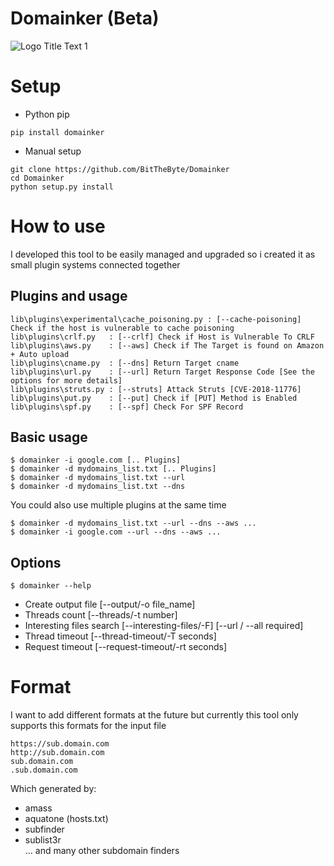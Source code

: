 # Domainker (Beta)
![](https://raw.githubusercontent.com/BitTheByte/Domainker/master/lib/banner.png "Logo Title Text 1")
# Setup
- Python pip
```
pip install domainker
```
- Manual setup 
```
git clone https://github.com/BitTheByte/Domainker
cd Domainker
python setup.py install
```
 
 
# How to use
I developed this tool to be easily managed and upgraded so i created it as small plugin systems connected together

## Plugins and usage
```
lib\plugins\experimental\cache_poisoning.py : [--cache-poisoning] Check if the host is vulnerable to cache poisoning
lib\plugins\crlf.py   : [--crlf] Check if Host is Vulnerable To CRLF
lib\plugins\aws.py    : [--aws] Check if The Target is found on Amazon + Auto upload
lib\plugins\cname.py  : [--dns] Return Target cname
lib\plugins\url.py    : [--url] Return Target Response Code [See the options for more details]
lib\plugins\struts.py : [--struts] Attack Struts [CVE-2018-11776]
lib\plugins\put.py    : [--put] Check if [PUT] Method is Enabled
lib\plugins\spf.py    : [--spf] Check For SPF Record
```

## Basic usage
 ```
 $ domainker -i google.com [.. Plugins]
 $ domainker -d mydomains_list.txt [.. Plugins]
 $ domainker -d mydomains_list.txt --url
 $ domainker -d mydomains_list.txt --dns
 ```
You could also use multiple plugins at the same time
```
$ domainker -d mydomains_list.txt --url --dns --aws ...
$ domainker -i google.com --url --dns --aws ...
```
## Options
```
$ domainker --help
```
- Create output file [--output/-o file_name]
- Threads count [--threads/-t number]
- Interesting files search [--interesting-files/-F] [--url / --all required]
- Thread timeout [--thread-timeout/-T seconds]
- Request timeout [--request-timeout/-rt seconds]


# Format 
I want to add different formats at the future but currently this tool only supports this formats for the input file
```
https://sub.domain.com  
http://sub.domain.com  
sub.domain.com  
.sub.domain.com
```
Which generated by:
- amass  
- aquatone (hosts.txt)  
- subfinder  
- sublist3r  
... and many other subdomain finders  

